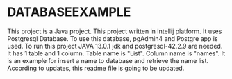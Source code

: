 # DATABASEEXAMPLE

This project is a Java project.
This project written in Intellij platform.
It uses Postgresql Database. To use this database, pgAdmin4 and Postgre app is used.
To run this project JAVA 13.0.1 jdk and postgresql-42.2.9 are needed. 
It has 1 table and 1 column. Table name is "List". Column name is "names". It is an example for insert a name to database and retrieve the name list. According to updates, this readme file is going to be updated.
